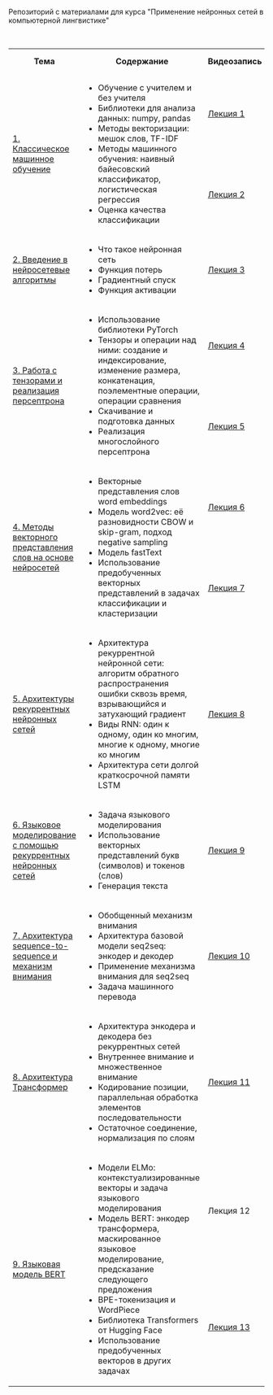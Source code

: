 Репозиторий с материалами для курса "Применение нейронных сетей в компьютерной лингвистике"
<!DOCTYPE html>
<html>
<table>
  <tr>
    <th>Тема</th>
    <th>Содержание</th>
    <th>Видеозапись</th>
    <th>Colab-блокнот</th>
  </tr>
  <tr>
    <td rowspan="2"><a href="https://github.com/Xeanst/NN_in_compling/tree/main/01_machine_learning">1. Классическое машинное обучение</a></td>
    <td rowspan="2"><ul>
  <li>Обучение с учителем и без учителя</li>
  <li>Библиотеки для анализа данных: numpy, pandas</li>
  <li>Методы векторизации: мешок слов, TF-IDF</li>
  <li>Методы машинного обучения: наивный байесовский классификатор, логистическая регрессия</li>
  <li>Оценка качества классификации</li>
</ul>  </td>
    <td><a href="https://www.youtube.com/watch?v=PG5pnUZOV94&list=PLcsjsqLLSfNDn75oei8ex458TxBK9q5EP&index=1&t=1974s">Лекция 1</a></td>
    <td><a href="https://github.com/Xeanst/NN_in_compling/blob/main/01_machine_learning/1a_machine_learning_with_gaps.ipynb">1a_with_gaps</a><br/><a href="https://github.com/Xeanst/NN_in_compling/blob/main/01_machine_learning/1a_machine_learning_no_gaps.ipynb">1a_no_gaps</a></td>
  </tr>
  <tr>
    <td><a href="https://www.youtube.com/watch?v=biHHoZ6DXSE&list=PLcsjsqLLSfNDn75oei8ex458TxBK9q5EP&index=2&t=2320s">Лекция 2</a></td>
    <td><a href="https://github.com/Xeanst/NN_in_compling/blob/main/01_machine_learning/1b_machine_learning_with_gaps.ipynb">1b_with_gaps</a><br/><a href="https://github.com/Xeanst/NN_in_compling/blob/main/01_machine_learning/1b_machine_learning_no_gaps.ipynb">1b_no_gaps</a></td>
  </tr>
   <tr>
     <td><a href="https://github.com/Xeanst/NN_in_compling/tree/main/02_intro_to_nn">2. Введение в нейросетевые алгоритмы</a></td>
     <td><ul>
  <li>Что такое нейронная сеть</li>
  <li>Функция потерь</li>
  <li>Градиентный спуск</li>
  <li>Функция активации</li>
</ul>  </td>
    <td><a href="https://www.youtube.com/watch?v=kHKrmGqDemM&list=PLcsjsqLLSfNDn75oei8ex458TxBK9q5EP&index=3&t=8s">Лекция 3</a></td>
    <td><a href="https://github.com/Xeanst/NN_in_compling/blob/main/02_intro_to_nn/2_intro_to_neural_networks_with_gaps.ipynb">2_with_gaps</a><br/><a href="https://github.com/Xeanst/NN_in_compling/blob/main/02_intro_to_nn/2_intro_to_neural_networks_no_gaps.ipynb">2_no_gaps</a></td>
  </tr>
  <tr>
    <td rowspan="2"><a href="https://github.com/Xeanst/NN_in_compling/tree/main/03_torch_mlp">3. Работа с тензорами и реализация персептрона</a></td>
    <td rowspan="2"><ul>
  <li>Использование библиотеки PyTorch</li>
  <li>Тензоры и операции над ними: создание и индексирование, изменение размера, конкатенация, поэлементные операции, операции сравнения</li>
  <li>Скачивание и подготовка данных</li>
  <li>Реализация многослойного персептрона</li>
</ul>  </td>
    <td><a href="https://www.youtube.com/watch?v=6PD7vErpzDQ&list=PLcsjsqLLSfNDn75oei8ex458TxBK9q5EP&index=4&t=2372s">Лекция 4</a></td>
    <td><a href="https://github.com/Xeanst/NN_in_compling/blob/main/03_torch_mlp/3a_torch_mlp_with_gaps.ipynb">3a_with_gaps</a><br/><a href="https://github.com/Xeanst/NN_in_compling/blob/main/03_torch_mlp/3a_torch_mlp_no_gaps.ipynb">3a_no_gaps</a></td>
  </tr>
  <tr>
    <td><a href="https://www.youtube.com/watch?v=IXfex_08MVc&list=PLcsjsqLLSfNDn75oei8ex458TxBK9q5EP&index=5&t=1006s">Лекция 5</a></td>
    <td><a href="https://github.com/Xeanst/NN_in_compling/blob/main/03_torch_mlp/3b_torch_mlp_with_gaps.ipynb">3b_with_gaps</a><br/><a href="https://github.com/Xeanst/NN_in_compling/blob/main/03_torch_mlp/3b_torch_mlp_no_gaps.ipynb">3b_no_gaps</a></td>
  </tr>
  <tr>
    <td rowspan="2"><a href="https://github.com/Xeanst/NN_in_compling/tree/main/04_word_embeddings">4. Методы векторного представления слов на основе нейросетей</a></td>
    <td rowspan="2"><ul>
  <li>Векторные представления слов word embeddings</li>
  <li>Модель word2vec: её разновидности CBOW и skip-gram, подход negative sampling</li>
  <li>Модель fastText</li>
  <li>Использование предобученных векторных представлений в задачах классификации и кластеризации</li>
</ul>  </td>
    <td><a href="https://www.youtube.com/watch?v=1qnaiuX3Hg8&list=PLcsjsqLLSfNDn75oei8ex458TxBK9q5EP&index=7&t=162s">Лекция 6</a></td>
    <td><a href="https://github.com/Xeanst/NN_in_compling/blob/main/04_word_embeddings/4a_word_embeddings_with_gaps.ipynb">4a_with_gaps</a><br/><a href="https://github.com/Xeanst/NN_in_compling/blob/main/04_word_embeddings/4a_word_embeddings_no_gaps.ipynb">4a_no_gaps</a></td>
  </tr>
  <tr>
    <td><a href="https://www.youtube.com/watch?v=E1Rb4XQro30&list=PLcsjsqLLSfNDn75oei8ex458TxBK9q5EP&index=8">Лекция 7</a></td>
    <td><a href="https://github.com/Xeanst/NN_in_compling/blob/main/04_word_embeddings/4b_word_embeddings_with_gaps.ipynb">4b_with_gaps</a><br/><a href="https://github.com/Xeanst/NN_in_compling/blob/main/04_word_embeddings/4b_word_embeddings_no_gaps.ipynb">4b_no_gaps</a></td>
  </tr>
  <tr>
    <td><a href="https://github.com/Xeanst/NN_in_compling/tree/main/05_rnn">5. Архитектуры рекуррентных нейронных сетей</a></td>
    <td><ul>
  <li>Архитектура рекуррентной нейронной сети: алгоритм обратного распространения ошибки сквозь время, взрывающийся и затухающий градиент</li>
  <li>Виды RNN: один к одному, один ко многим, многие к одному, многие ко многим</li>
  <li>Архитектура сети долгой краткосрочной памяти LSTM</li>
</ul>  </td>
    <td><a href="https://www.youtube.com/watch?v=IUxtDx40_Bo&list=PLcsjsqLLSfNDn75oei8ex458TxBK9q5EP&index=8&t=1738s">Лекция 8</a></td>
    <td><a href="https://github.com/Xeanst/NN_in_compling/blob/main/05_rnn/5_rnn_architecture_with_gaps.ipynb">5_with_gaps</a><br/><a href="https://github.com/Xeanst/NN_in_compling/blob/main/05_rnn/5_rnn_architecture_no_gaps.ipynb">5_no_gaps</a></td>
  </tr>
  <tr>
    <td><a href="https://github.com/Xeanst/NN_in_compling/tree/main/06_language_modeling">6. Языковое моделирование с помощью рекуррентных нейронных сетей</a></td>
    <td><ul>
  <li>Задача языкового моделирования</li>
  <li>Использование векторных представлений букв (символов) и токенов (слов)</li>
  <li>Генерация текста</li>
</ul>  </td>
    <td><a href="https://www.youtube.com/watch?v=R7JOBf7TpVU&list=PLcsjsqLLSfNDn75oei8ex458TxBK9q5EP&index=9&t=10s">Лекция 9</a></td>
    <td><a href="https://github.com/Xeanst/NN_in_compling/blob/main/06_language_modeling/6_language_modeling_with_gaps.ipynb">6_with_gaps</a><br/><a href="https://github.com/Xeanst/NN_in_compling/blob/main/06_language_modeling/6_language_modeling_no_gaps.ipynb">6_no_gaps</a></td>
  </tr>
   <tr>
    <td><a href="https://github.com/Xeanst/NN_in_compling/tree/main/07_attention">7. Архитектура sequence-to-sequence и механизм внимания</a></td>
    <td><ul>
  <li>Обобщенный механизм внимания</li>
  <li>Архитектура базовой модели seq2seq: энкодер и декодер</li>
  <li>Применение механизма внимания для seq2seq</li>
  <li>Задача машинного перевода</li>
</ul>  </td>
    <td><a href="https://www.youtube.com/watch?v=akOQ11WZJug&list=PLcsjsqLLSfNDn75oei8ex458TxBK9q5EP&index=10&t=1691s">Лекция 10</a></td>
    <td><a href="https://github.com/Xeanst/NN_in_compling/blob/main/07_attention/7_seq2seq_attention.ipynb">7</a></td>
  </tr>
   <tr>
    <td><a href="https://github.com/Xeanst/NN_in_compling/tree/main/08_transformer">8. Архитектура Трансформер</a></td>
    <td><ul>
  <li>Архитектура энкодера и декодера без рекуррентных сетей</li>
  <li>Внутреннее внимание и множественное внимание</li>
  <li>Кодирование позиции, параллельная обработка элементов последовательности</li>
  <li>Остаточное соединение, нормализация по слоям</li>
</ul>  </td>
    <td><a href="https://www.youtube.com/watch?v=EIDLPdPoIAM&list=PLcsjsqLLSfNDn75oei8ex458TxBK9q5EP&index=11">Лекция 11</a></td>
    <td><a href="https://github.com/Xeanst/NN_in_compling/blob/main/08_transformer/8_transformer_with_gaps.ipynb">8_with_gaps</a><br/><a href="https://github.com/Xeanst/NN_in_compling/blob/main/08_transformer/8_transformer_no_gaps.ipynb">8_no_gaps</a></td>
  </tr>
  <tr>
    <td rowspan="2"><a href="https://github.com/Xeanst/NN_in_compling/tree/main/09_bert"> 9. Языковая модель BERT</a></td>
    <td rowspan="2"><ul>
  <li>Модели ELMo: контекстуализированные векторы и задача языкового моделирования</li>
  <li>Модель BERT: энкодер трансформера, маскированное языковое моделирование, предсказание следующего предложения</li>
  <li>BPE-токенизация и WordPiece</li>
  <li>Библиотека Transformers от Hugging Face</li>
  <li>Использование предобученных векторов в других задачах</li>
</ul>  </td>
    <td>Лекция 12</td>
    <td><a href="https://github.com/Xeanst/NN_in_compling/blob/main/09_bert/9a_bert_with_gaps.ipynb">9a_with_gaps</a><br/><a href="https://github.com/Xeanst/NN_in_compling/blob/main/09_bert/9a_bert_no_gaps.ipynb">9a_no_gaps</a></td>
  </tr>
  <tr>
    <td><a href="">Лекция 13</a></td>
    <td><a href="https://github.com/Xeanst/NN_in_compling/blob/main/09_bert/9b_bert_with_gaps.ipynb">9b_with_gaps</a><br/><a href="https://github.com/Xeanst/NN_in_compling/blob/main/09_bert/9b_bert_no_gaps.ipynb">9b_no_gaps</a></td>
  </tr>
</table>
</html>
